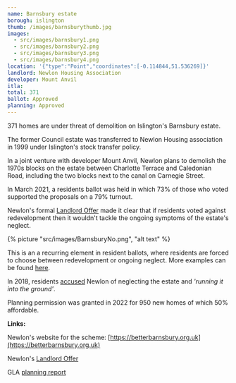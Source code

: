 ```yaml
---
name: Barnsbury estate 
borough: islington
thumb: /images/barnsburythumb.jpg
images:
  - src/images/barnsbury1.png
  - src/images/barnsbury2.png
  - src/images/barnsbury3.png
  - src/images/barnsbury4.png
location: '{"type":"Point","coordinates":[-0.114844,51.536269]}'
landlord: Newlon Housing Association
developer: Mount Anvil
itla:
total: 371
ballot: Approved
planning: Approved
---
```

371 homes are under threat of demolition on Islington's Barnsbury estate.

The former Council estate was transferred to Newlon Housing association in 1999 under Islington's stock transfer policy.

In a joint venture with developer Mount Anvil, Newlon plans to demolish the 1970s blocks on the estate between Charlotte Terrace and Caledonian Road, including the two blocks next to the canal on Carnegie Street.

In March 2021, a residents ballot was held in which 73% of those who voted supported the proposals on a 79% turnout.

Newlon's formal [Landlord Offer](/images/BarnsburyOffer.pdf) made it clear that if residents voted against redevelopment then it wouldn't tackle the ongoing symptoms of the estate's neglect. 

{% picture "src/images/BarnsburyNo.png", "alt text" %}

This is an a recurring element in resident ballots, where residents are forced to choose between redevelopment or ongoing neglect. More examples can be found [here](https://estatewatch.london/approved/ballotexemptions/).

In 2018, residents [accused](https://www.islingtongazette.co.uk/news/has-newlon-housing-trust-left-barnsbury-estate-to-rot-3795818) Newlon of neglecting the estate and _'running it into the ground'_.

Planning permission was granted in 2022 for 950 new homes of which 50% affordable.

__Links:__  

Newlon's website for the scheme: [https://betterbarnsbury.org.uk](https://betterbarnsbury.org.uk)

Newlon's [Landlord Offer](/images/BansburyOffer.pdf)

GLA [planning report](https://planning.london.gov.uk/pr/s/planning-application/a0i4J000006ceumQAA/20220438?tabset-c2f3b=2)